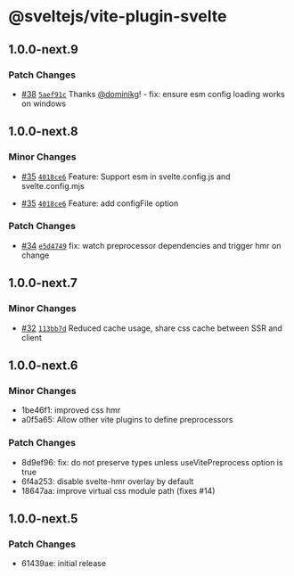 # @sveltejs/vite-plugin-svelte

## 1.0.0-next.9

### Patch Changes

- [#38](https://github.com/sveltejs/vite-plugin-svelte/pull/38) [`5aef91c`](https://github.com/sveltejs/vite-plugin-svelte/commit/5aef91c8752c8de94a1f1fcb28618606b7c44670) Thanks [@dominikg](https://github.com/dominikg)! - fix: ensure esm config loading works on windows

## 1.0.0-next.8

### Minor Changes

- [#35](https://github.com/sveltejs/vite-plugin-svelte/pull/35) [`4018ce6`](https://github.com/sveltejs/vite-plugin-svelte/commit/4018ce621b4df75877e0e18057c332f27158d42b) Feature: Support esm in svelte.config.js and svelte.config.mjs

* [#35](https://github.com/sveltejs/vite-plugin-svelte/pull/35) [`4018ce6`](https://github.com/sveltejs/vite-plugin-svelte/commit/4018ce621b4df75877e0e18057c332f27158d42b) Feature: add configFile option

### Patch Changes

- [#34](https://github.com/sveltejs/vite-plugin-svelte/pull/34) [`e5d4749`](https://github.com/sveltejs/vite-plugin-svelte/commit/e5d4749c0850260a295daab9cb15866fe58ee709) fix: watch preprocessor dependencies and trigger hmr on change

## 1.0.0-next.7

### Minor Changes

- [#32](https://github.com/sveltejs/vite-plugin-svelte/pull/32) [`113bb7d`](https://github.com/sveltejs/vite-plugin-svelte/commit/113bb7dc330a7517085d12d1d0758a376a12253f) Reduced cache usage, share css cache between SSR and client

## 1.0.0-next.6

### Minor Changes

- 1be46f1: improved css hmr
- a0f5a65: Allow other vite plugins to define preprocessors

### Patch Changes

- 8d9ef96: fix: do not preserve types unless useVitePreprocess option is true
- 6f4a253: disable svelte-hmr overlay by default
- 18647aa: improve virtual css module path (fixes #14)

## 1.0.0-next.5

### Patch Changes

- 61439ae: initial release
